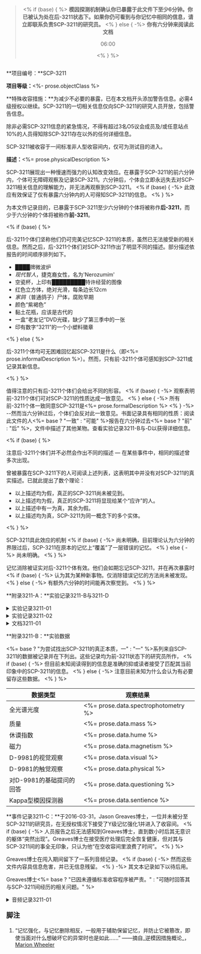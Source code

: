 <blockquote style="text-align: center;">

<% if (base) { %>
**模因探测机制确认你已暴露于此文件下至少6分钟。你已被认为处在后-3211状态下。如果你仍可看到与你记忆中相同的信息，请立即联系负责SCP-3211的研究员。**
<% } else { -%>
**你有六分钟来<span id="read">阅读</span>此文档**

<p id="timer">06:00</p>
<% } %>

</blockquote>

<img data-src="<%= fileUrl %><%= prose.imageUrl %>"
     data-caption="<%= prose.imageCaption %>">

**项目编号：**SCP-3211

**项目等级：**<%- prose.objectClass %>

**特殊收容措施：**为减少不必要的暴露，已在本文档开头添加警告信息。必需4级授权以继续。SCP-3211的一切相关信息仅向SCP-3211的研究人员开放，包括警告信息。

除非必需SCP-3211信息的紧急情况，不得有超过3名O5议会成员及/或任意站点10%的人员得知除SCP-3211存在以外的任何详细信息。

SCP-3211被收容于一间标准非人型收容间内，仅可为测试目的进入。

**描述：**<%= prose.physicalDescription %>

SCP-3211展现出一种慢速而强力的认知改变效应。在暴露于SCP-3211的前六分钟内，个体可无障碍观察及记录SCP-3211。六分钟后，个体会立即永远失去对SCP-3211相关信息的理解能力，并无法再观察到SCP-3211。
<% if (base) { -%>
此效应有效保证了仅有暴露六分钟内的人可得知SCP-3211的信息。
<% } %>

为本文件记录目的，已暴露于SCP-3211至少六分钟的个体将被称作**后-3211**，而少于六分钟的个体将被称作**前-3211**。

<% if (base) { %>

后-3211个体们坚称他们仍可完美记忆SCP-3211的本质，虽然已无法接受新的相关信息。然而之后，后-3211个体们对SCP-3211作出了明显不同的描述。部分描述依报告的时间顺序排列如下。

* ████牌微波炉
* _现代智人_，捷克裔女性，名为'Nerozumím'
* 空瓷杯，上印有█████████特许经营的图像
* 红色立方体，绝对光滑，每条边长12cm
* _家鸽_（普通鸽子）尸体，腐败早期
* 颜色“紫褐色”
* 黏土花瓶，应该是古代的
* 一盒“老友记”DVD光碟，缺少了第三季中的一张
* 印有数字“3211”的一个小塑料徽章

<% } else { %>

后-3211个体均可无困难回忆起SCP-3211是什么（即<%= prose.informalDescription %>）。然而，只有前-3211个体可感知到SCP-3211或记录其新信息。

<% } %>

值得注意的只有后-3211个体们会给出不同的形容。
<% if (base) { -%>
观察表明前-3211个体们可对SCP-3211的性质达成一致意见。
<% } else { -%>
所有前-3211个体一致同意SCP-3211是<%= prose.formalDescription %>
<% } -%>
--然而当六分钟过后，个体们会反对此一致意见。书面记录具有相同的性质：阅读此文件的人<%= base ? "一致" : "可能" %>报告在六分钟过去<%= base ? "前" : "后" %>，文件中描述了其他某物。查看实验记录3211-B与-D以获得详细信息。

<% if (base) { %>

注意后-3211个体们并不必然会作出不同的描述 — 在某些事件中，相同的描述曾多次出现。

曾被暴露在SCP-3211下的人可阅读上述列表，这表明其中并没有对SCP-3211的真实描述。已就此提出了数个理论：

* 以上描述均为假，真正的SCP-3211尚未被见到。
* 以上描述均为假，真正的SCP-3211将显现给某个“应许”的人。
* 以上描述中有一为真，其余为假。
* 以上描述均为真，SCP-3211为同一概念下的多个实体。

<% } %>

SCP-3211具此效应的机制
<% if (base) { -%>
尚未明确，目前理论认为六分钟的界限过后，SCP-3211在原本的记忆上“覆盖”了一层错误的记忆。
<% } else { -%>
尚未明确。
<% } %>

记忆消除被证实对后-3211个体有效。他们会如期忘记SCP-3211，并在再次暴露时
<% if (base) { -%>
认为其为某种新事物。仅消除错误记忆的方法尚未被发现。
<% } else { -%>
有额外六分钟的时间能再次察觉到。
<% } %>

**附录3211-A：**实验记录3211-B与3211-D

<details><summary>实验记录3211-01</summary>

<blockquote>

<p align="center"><b>实验记录3211-01</b></p>

-----

此实验的目的在于得到SCP-3211的一手书面描述，并将其与另一观察者的记录比较。

D-68134拿到铅笔，写字板及一张纸。他被指示进入收容间并书面记录其内容物。

-----

**0:10 &middot;** D-68134闭眼进入收容间。

**0:00 &middot;** D-68134被指示睁眼。

**0:08 &middot;** D-68134开始记录SCP-3211。

<% if (prose.examineAction) { %>
**1:55 &middot;** <%= prose.examineAction %>
<% } %>

**6:04 &middot;** D-68134对其无法再感知到SCP-3211感到惊讶。其因无法阅读刚刚所写的内容而愤怒。

**6:25 &middot;** D-68134被指示离开收容间。

-----

D-68134所作的记录被保留为文档3211-01。

</blockquote>

</details>

<details><summary>实验记录3211-02</summary>

<blockquote>

<p align="center"><b>实验记录3211-02</b></p>

-----

本次试验的目的为以其他观察者对比实验3211-01中所作的文本。

D-8834被给予文档3211-01，并被指示不要去读它。

-----

**0:10 &middot;** D-8834闭眼进入收容间。

**0:00 &middot;** D-8834被指示睁眼并对比屋内物体与文档3211-01中的形容。

**1:18 &middot;** D-8834确认SCP-3211与文档中描述相符。

<% if (prose.examineConfirmationAction) { %>
**1:59 &middot;** <%= prose.examineConfirmationAction %>
<% } %>

**5:45 &middot;** D-8834被指示闭眼。

**6:15 &middot;** D-8834被指示根据记忆再次比较个体与文档中的描述。

**6:34 &middot;** D-8834确认文档3211-01中<%=
  base ?
  "描述了与SCP-3211完全不同的物体" :
  "描述的仍然是SCP-3211"
%>。

**6:44 &middot;** D-8834被指示睁眼。她报告她无法再次感知到SCP-3211或阅读文档3211-01。

</blockquote>

</details>

<details><summary>文档3211-01</summary>

以下内容为文档3211-01的副本，由D-68134在实验3211-01中记录。

> <%= prose.writtenObservation %>

</details>

**附录3211-B：**实验数据

<%=
  base ?
  "为尝试找出SCP-3211的真正本质，一" :
  "一"
%>系列来自SCP-3211的数据被记录并在下列出。这些记录均为前-3211状态下的研究员所作，
<% if (base) { -%>
但目前未知阅读得到的信息是准确的抑或读者接受了匹配其当前印象中的SCP-3211的信息。
<% } else { -%>
注意目前未知为什么会认为有必要留存这些数据。
<% } %>

数据类型 | 观察结果
--- | ---
全光谱光度 | <%= prose.data.spectrophotometry %>
质量 | <%= prose.data.mass %>
休谟指数 | <%= prose.data.hume %>
磁力 | <%= prose.data.magnetism %>
D-9981的视觉观察 | <%= prose.data.visual %>
D-9981的触觉观察 | <%= prose.data.physical %>
对D-9981的基础提问的回答 | <%= prose.data.questioning %>
Kappa型模因探测器 | <%= prose.data.sentience %>

**事件记录3211-C：**于2016-03-31，Jason Greaves博士，一位并未被分至SCP-3211的研究员，在无授权情况下接受了Y级记忆强化<note>1</note>并进入了收容间。
<% if (base) { -%>
人员报告之后无法感知到Greaves博士，直到数小时后其无意识的躯体“突然出现”。Greaves博士在接受医疗处理后完全恢复健康，但对其与SCP-3211间的事全无印象，只认为他“在空收容间里浪费了时间”。
<% } %>

Greaves博士在闯入期间留下了一系列音频记录。
<% if (base) { -%>
然而这些文件内容具信息危害，并已无信息残留。
<% } -%>
其文本记录如下以待后用。

Greaves博士<%=
  base ?
  "已因未遵循标准收容程序被严责。" :
  "可随时回答其与SCP-3211间经历的相关问题。"
%>

<details><summary>音频记录3211-01</summary>

<blockquote>

Jason Greavaes博士，SCP-3211，实验记录……一？

如果你正在听这段录音，而且和我一样经历了些倒霉的记忆强化，那我们都很明白SCP-3211<%=
  base ?  "根本不存在" : `是${prose.informalDescription}`
%>。我们永远都不会知道为什么<%=
  prose.objectPronoun ?  prose.objectPronoun : "它"
%>这么想躲着我们。但如果你没沉在Y级强化里的话，在少于六分钟里你只会记得我在对收容间里的什么东西胡言乱语。

当然，如果这样的话，所有这些录音都会说收容间里什么也没有。

我想干的是找出SCP-3211到底是什么，它如何工作，以及<%=
  prose.objectPronoun ?  prose.objectPronoun : "它"
%>为什么这么想隐藏自己。<%=
  prose.objectPronoun ?  prose.objectPronoun : "它"
%>想要什么？

不管我怎么试和跟谁沟通，我都没法被授权这次测试。但它需要被完成。所以我弄了一小剂Y级记忆强化而且打算自己来干。在Y级强化能帮我记忆而没开始忘事前，我只有几个小时时间，所以我最好快点开始。
</blockquote>

<blockquote>

我注意到一些模式化的东西。

大部分进入3211房间的人会
<% if (base) { -%>
感知到整个房间是空的。就好像我可以清楚地看到这里什么都没有。
<% } else { -%>
把<%=
  prose.possessivePronoun ?  prose.possessivePronoun : "它"
%>感知为某种全新的东西。就好像我看到了<%=
  prose.possessivePronoun ?  prose.possessivePronoun : "它"
%>是<%= prose.informalDescription %>, 而列表上没人曾经看到过跟<%=
  prose.possessivePronoun ?  prose.possessivePronoun : "它"
%>一样的东西。
<% } %>

<% if (base) { %>
这个收容间内什么都没有。SCP-3211不存在。
<% } else { -%>
但是<%= prose.funFact %>，它并不<v>仅仅</v>是
<%= prose.informalDescription %>。在人们无法看到<%=
  prose.possessivePronoun ?  prose.possessivePronoun : "它"
%>超过六分钟，之后记忆就会出错以外，它还有其他异常性质。
<% } %>

在我看来基金会的人员 — 研究员和类似的人 — 会感知到<%=
  base ?
  "整个房间是空的。" :
  "它是某种异常。"
%>那些已经熟悉<%=
  base ? "空无一物" : "异常"
%>，而且_期待_
<% if (base) { -%>
空无一物的人，在收容间里什么都看不见，因为它是空的。
<% } else { -%>
<%=
  prose.possessivePronoun ?  prose.possessivePronoun : "它"
%>是异常的人，会记住<%=
  prose.possessivePronoun ?  prose.possessivePronoun : "它"
%>是某种异常。
<% } %>

但是一个不熟悉的人，比如一个D级，会记住<%=
  base ?
  "这个收容间是空的，没什么差别。" :
  "它是个寻常的东西。就好像一个黏土花瓶。"
%>

<% if (base) { %>
看来SCP-3211根本不存在。但我还是不知道为什么如果它不存在，我会坚持去证明它存在。SCP-3211不存在。
<% } else { -%>
看起来<%=
  prose.objectPronoun ?  prose.objectPronoun : "它"
%>会自适应观察者的期望。但我还是不知道<%= prose.informalDescription %>起初为什么要这么做来保护自己。
<% } %>

我的头开始……混乱。我不知道是因为这个SCP还是记忆强化药剂开始失效了。事实上我并不知道Y级强化能持续多久。
</blockquote>

<blockquote>

所以我把它缩小到了三个……阶段。这个词应该比较合适。

所以，第一个阶段是当你第一次走进收容间时看见了什么；SCP-3211的本质。它是<%=
  base ? "无物" : prose.informalDescription
%>。显然，当我的记忆强化失效后，我会忘掉它，你也是。我假设你也接受了记忆强化。

第二阶段是当你看了<%=
  prose.possessivePronoun ?  prose.possessivePronoun : "它"
%>超过六分钟后，SCP-3211用于覆盖它自己的随便什么记忆。我最后一次看到<%=
  prose.possessivePronoun ?  prose.possessivePronoun : "它"
%>的时候，我记得看到了……我本该六岁大的儿子。这是我感知到的第二印象。

第三阶段是你完全无法感知到<%=
  prose.possessivePronoun ?  prose.possessivePronoun : "它"
%>。<%=
  prose.objectPronoun ?  prose.objectPronoun : "它"
%>完全伪装了自己，从你眼中藏了起来。

我觉得我知道了为什么<%=
  prose.objectPronoun ?  prose.objectPronoun : "它"
%>想藏起来。我只是……需要把单词整合成句子。

思考开始变得困难了。我的思维好像正跋涉在番茄酱里。
</blockquote>

<blockquote>

天，我的脑袋简直要弄死我了。

我很确定是因为记忆强化。Z级强化会在接受时真的干掉你，因为它的效果是永久的。Y级不会……至少我希望？我，呃……可能会因为这个搞砸掉一切。

看到那些一般不会被记住的东西的感觉相当奇怪。小瑕疵到处都是，覆盖在每个地方。
<% if (base) { -%>
收容间是空的。这里没有瑕疵。
<% } else { -%>
也全都覆盖在<%=
  prose.possessivePronoun ?  prose.possessivePronoun : "它"
%>身上。
<% } %>

我需要睡觉。我只想睡觉。
</blockquote>

<% if (prose.alternateEnding) { %>
<blockquote><%= prose.alternateEnding %></blockquote>
<% } else { %>
<blockquote>

地板比站着舒服太多了。

呼吸开始变难了。我不知道是因为我的肺叶开始合上了，还是只是……只是我忘了_怎么做_。至少我还没忘掉我第一次看到<%=
  prose.objectPronoun ?  prose.objectPronoun : "它"
%>时<%=
  prose.possessivePronoun ?  prose.possessivePronoun : "它"
%>是什么。

但我很清楚为什么<%=
  prose.objectPronoun ?  prose.objectPronoun : "SCP-3211"
%>想方设法地隐藏它自己。它就在这，就在你面前。我很惊讶居然一直没人明白这点。

只是……只是因为<%=
  prose.objectPronoun ?  prose.objectPronoun : "它"
%>并不<%=
  base ?
  "……并不在这。它不存在。" :
  "真的……真的是它自身，你懂吗？"
%>
</blockquote>

<blockquote>

我不知道怎么来一发记忆强化，操。我只是做了它们。我知道它们是如何……它们是如何……

我需要睡觉。

<%=
  base ?
  "这屋子里只有我一个人。这收容间是空的。" :
  "它就这么在那，看着我。"
%>它刚刚……刚刚已经让我忘掉了。

<%=
  base ?
  "我知道它不存在" :
  "我知道你的秘密，混蛋"
%>……为什么不……为什么不能……为什么你要让我看到他？

为什么你要再一次带走他？

我已经要活不下去了。

为什么还没有人来带我走？

</blockquote>
<% } %>

<% if (prose.conclusion) { %>
<%= prose.conclusion %>
<% } else { -%>
当前认为Greaves博士在此时陷入昏迷。之后的记录多数是无声的，<%=
  prose.madeASound ?  `, excluding ${prose.madeASound},` : ""
%>直到之后一位安保人员数次在监控中看到Greaves博士并随后呼叫了支援。
<% } %>

</details>

<footer data-template="脚注{N}.">

<p style="font-size: 130%"><b>脚注</b></p>

1. “记忆强化，与记忆删除相反，一般用于辅助保留记忆，并防止它被篡改，即使当面对什么想破坏它的异常时也是如此……”
   ——摘自_逆模因措施概论_，
   [Marion Wheeler](we-need-to-talk-about-fifty-five)

</footer>

